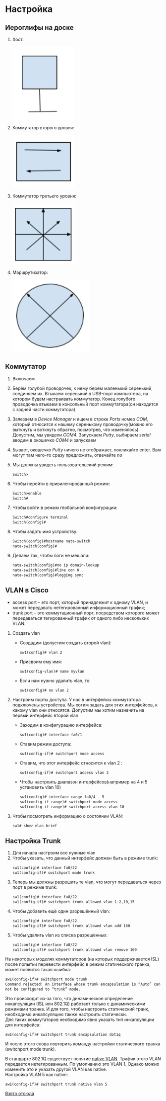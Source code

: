 # Настройка

## Иероглифы на доске

1. Хост:

	![Хост](./setting_images/host.png)

2. Коммутатор второго уровня:

	![Коммутатор второго уровня](./setting_images/2-nd-level-switch.png)

3. Коммутатор третьего уровня:
	
	![Коммутатор третьего уровня](./setting_images/3-rd-level-switch.png)

4. Маршрутизатор:

	![Маршрутизатор](./setting_images/router.png)

## Коммутатор

1. Включаем
2. Берём голубой проводочек, к нему берём маленький серенький, соединяем их. Втыкаем серенький в USB-порт компьютера, на котором будем настраивать коммутатор. Конец голубого проводочка втыкаем в консольный порт коммутатора(он находится с задней части коммутатора)
3. Залезаем в _Device Manager_ и ищем в строке *Ports* номер *COM*, который относится к нашему серенькому проводочку(можно его выткнуть и воткнуть обратно, посмотрев, что изменялось). Допустим, мы увидели *COM4*. Запускаем _Putty_, выбираем *serial* вводим в окошечко *COM4* и запускаем
4. Бывает, окошечко _Putty_ ничего не отображает, покликайте enter. Вам могут там чего-то сразу предложить, отвечайте *no*
5. Мы должны увидеть пользовательский режим:

	```
	Switch>
	```

6. Чтобы перейти в привилегированный режим:

	```
	Switch>enable
	Switch#
	```

7. Чтобы войти в режим глобальной конфигурации:

	```
	Switch#configure terminal
	Switch(config)#
	```

8. Чтобы задать имя устройству:

	```
	Switch(config)#hostname nata-switch
	nata-switch(config)#
	```

9. Делаем так, чтобы логи не мешали:

	```
	nata-switch(config)#no ip domain-lookup
	nata-switch(config)#line con 0
	nata-switch(config)#logging sync
	```

## VLAN в Cisco

- access port – это порт, который принадлежит к одному VLAN, и может передавать нетегированный информационный трафик;
- trunk port – это коммутационный порт, посредством которого может передаваться тегированный трафик от одного либо нескольких VLAN.  


1. Создать vlan 
	- Создадим (допустим создать второй vlan):
		```
		sw1(config)# vlan 2 
		```
	- Присвоим ему имя:
		```
		sw1(config-vlan)# name myvlan
		```
	- Если нам нужно удалить vlan, то: 
		```
		sw1(config)# no vlan 2 
		```

2. Настроим порты доступа. У нас в интерфейсы коммутатора подключены устройства. Мы хотим задать для этих интерфейсов, к какому vlan они относятся. Допустим мы хотим назначить на первый интерфейс второй vlan
	- Заходим в конфигурацию интерфейса:
		```
		sw1(config)# interface fa0/1
		```
	- Ставим режим доступа:
		```
		sw1(config-if)# switchport mode access
		```
	- Ставим, что этот интерфейс относится к vlan 2 :
		```
		sw1(config-if)# switchport access vlan 2
		```
	- Чтобы настроить диапазон интерфейсов(например на 4 и 5 установить vlan 10)
		```
		sw1(config)# interface range fa0/4 - 5
		sw1(config-if-range)# switchport mode access 
		sw1(config-if-range)# switchport access vlan 10 
		```

3. Чтобы посмотреть информацию о состоянии VLAN:
	```
	sw1# show vlan brief
	```


## Настройка Trunk

1. Для начала настроим все нужные vlan 
2. Чтобы указать, что данный интерфейс должен быть в режиме trunk:
	```
	sw1(config)# interface fa0/22
	sw1(config-if)# switchport mode trunk
	```
3. Теперь мы должны разрешить те vlan, что могут передаваться через порт в режиме trunk:
	```
	sw1(config)# interface fa0/22
	sw1(config-if)# switchport trunk allowed vlan 1-2,10,15
	```
4. Чтобы добавить ещё один разрешённый vlan:
	```
	sw1(config)# interface fa0/22
	sw1(config-if)# switchport trunk allowed vlan add 160
	```
5. Чтобы удалить vlan из списка разрешённых:
	```
	sw1(config)# interface fa0/22	 
	sw1(config-if)# switchport trunk allowed vlan remove 160
	```  


На некоторых моделях коммутаторов (на которых поддерживается ISL) после попытки перевести интерфейс в режим статического транка, может появится такая ошибка:

```
sw1(config-if)# switchport mode trunk
Command rejected: An interface whose trunk encapsulation is “Auto” can not be configured to “trunk” mode.
```

Это происходит из-за того, что динамическое определение инкапсуляции (ISL или 802.1Q) работает только с динамическими режимами транка. И для того, чтобы настроить статический транк, необходимо инкапсуляцию также настроить статически.  
Для таких коммутаторов необходимо явно указать тип инкапсуляции для интерфейса:

```
sw1(config-if)# switchport trunk encapsulation dot1q 
```

И после этого снова повторить команду настройки статического транка (switchport mode trunk).  

В стандарте 802.1Q существует понятие [native VLAN](http://xgu.ru/wiki/Native_VLAN). Трафик этого VLAN передается нетегированным. По умолчанию это VLAN 1. Однако можно изменить это и указать другой VLAN как native.  
Настройка VLAN 5 как native:

```
sw1(config-if)# switchport trunk native vlan 5
```

[Взято отсюда](http://xgu.ru/wiki/VLAN_%E2_Cisco)



